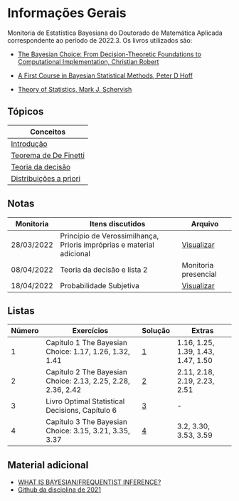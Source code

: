 # Informações Gerais 

Monitoria de Estatística Bayesiana do Doutorado de Matemática Aplicada correspondente ao período de 2022.3. Os livros
utilizados são:

- [The Bayesian Choice: From Decision-Theoretic Foundations to Computational Implementation,  Christian Robert](https://www.amazon.com.br/Bayesian-Choice-Decision-Theoretic-Computational-Implementation/dp/0387715983)

- [A First Course in Bayesian Statistical Methods, Peter D Hoff](https://www.amazon.com.br/First-Course-Bayesian-Statistical-Methods/dp/0387922997)

- [Theory of Statistics, Mark J. Schervish](https://books.google.com.br/books/about/Theory_of_Statistics.html?id=s5LHBgAAQBAJ&redir_esc=y)

## Tópicos

|Conceitos|
|-|
|[Introdução](/ta-sessions/bayesian/intro)|
|[Teorema de De Finetti](/ta-sessions/bayesian/finetti)
|[Teoria da decisão](/ta-sessions/bayesian/decision-theory)|
|[Distribuições a priori](/ta-sessions/bayesian/priors)|

## Notas

|Monitoria|Itens discutidos|Arquivo|
|---------|----------------|-------|
|28/03/2022|Princípio de Verossimilhança, Prioris impróprias e material adicional|[Visualizar](/files/disciplines/bayesian-statistics/monitoria28-03-2022.pdf)|
|08/04/2022|Teoria da decisão e lista 2|Monitoria presencial|
|18/04/2022|Probabilidade Subjetiva|[Visualizar](/files/disciplines/bayesian-statistics/probabilidade-subjetiva-resumo.pdf)|

## Listas

|Número|Exercícios|Solução|Extras|
|------|----------------|-------|-------|
|1|Capítulo 1 The Bayesian Choice: 1.17, 1.26, 1.32, 1.41|[1](/files/disciplines/bayesian-statistics/solutions1.pdf)|1.16, 1.25, 1.39, 1.43, 1.47, 1.50|
|2|Capítulo 2 The Bayesian Choice: 2.13, 2.25, 2.28, 2.36, 2.42|[2](/files/disciplines/bayesian-statistics/solutions2.pdf)|2.11, 2.18, 2.19, 2.23, 2.51|
|3|Livro Optimal Statistical Decisions, Capítulo 6|[3](/files/disciplines/bayesian-statistics/solutions3.pdf)|-|
|4|Capítulo 3 The Bayesian Choice: 3.15, 3.21, 3.35, 3.37|[4](/files/disciplines/bayesian-statistics/solutions4.pdf)|3.2, 3.30, 3.53, 3.59|

## Material adicional

- [WHAT IS BAYESIAN/FREQUENTIST INFERENCE?](https://normaldeviate.wordpress.com/2012/11/17/what-is-bayesianfrequentist-inference/)
- [Github da disciplina de 2021](https://github.com/maxbiostat/BayesianStatisticsCourse/)